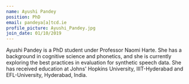 ```yaml
---
name: Ayushi Pandey
position: PhD
email: pandeya[a]tcd.ie
profile_picture: Ayushi_Pandey.jpg
join_date: 01/10/2019
---
```


Ayushi Pandey is a PhD student under Professor Naomi Harte. She has a background in cognitive science and phonetics, and she is currently exploring the best practices in evaluation for synthetic speech data. She has received education at Johns' Hopkins University, IIIT-Hyderabad and EFL-University, Hyderabad, India.

